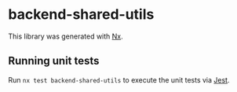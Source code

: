 # backend-shared-utils

This library was generated with [Nx](https://nx.dev).

## Running unit tests

Run `nx test backend-shared-utils` to execute the unit tests via [Jest](https://jestjs.io).
